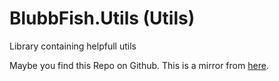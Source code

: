 # BlubbFish.Utils (Utils)
Library containing helpfull utils

Maybe you find this Repo on Github. This is a mirror from [here](https://git.blubbfish.net/vs_utils/Utils).